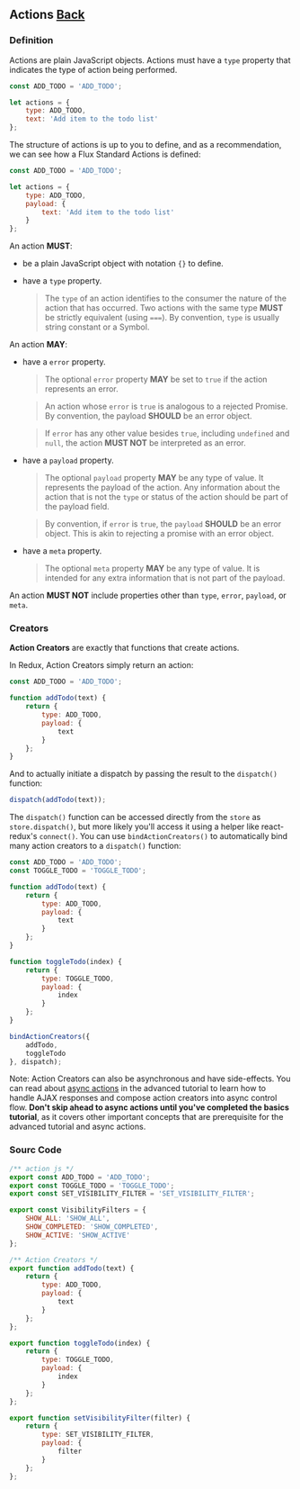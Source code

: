 ## Actions [Back](./../redux.md)

### Definition

Actions are plain JavaScript objects. Actions must have a `type` property that indicates the type of action being performed.

```js
const ADD_TODO = 'ADD_TODO';

let actions = {
    type: ADD_TODO,
    text: 'Add item to the todo list'
};
```

The structure of actions is up to you to define, and as a recommendation, we can see how a Flux Standard Actions is defined:

```js
const ADD_TODO = 'ADD_TODO';

let actions = {
    type: ADD_TODO,
    payload: {
        text: 'Add item to the todo list'
    }
};
```

An action **MUST**:

- be a plain JavaScript object with notation `{}` to define.
- have a `type` property.

    > The `type` of an action identifies to the consumer the nature of the action that has occurred. Two actions with the same type **MUST** be strictly equivalent (using `===`). By convention, `type` is usually string constant or a Symbol.

An action **MAY**:

- have a `error` property.

    > The optional `error` property **MAY** be set to `true` if the action represents an error.

    > An action whose `error` is `true` is analogous to a rejected Promise. By convention, the payload **SHOULD** be an error object.

    > If `error` has any other value besides `true`, including `undefined` and `null`, the action **MUST NOT** be interpreted as an error.

- have a `payload` property.

    > The optional `payload` property **MAY** be any type of value. It represents the payload of the action. Any information about the action that is not the `type` or status of the action should be part of the payload field.

    > By convention, if `error` is `true`, the `payload` **SHOULD** be an error object. This is akin to rejecting a promise with an error object.
    
- have a `meta` property.

    > The optional `meta` property **MAY** be any type of value. It is intended for any extra information that is not part of the payload.

An action **MUST NOT** include properties other than `type`, `error`, `payload`, or `meta`.

### Creators

**Action Creators** are exactly that functions that create actions.

In Redux, Action Creators simply return an action:

```js
const ADD_TODO = 'ADD_TODO';

function addTodo(text) {
    return {
        type: ADD_TODO,
        payload: {
            text
        }
    };
}
```

And to actually initiate a dispatch by passing the result to the `dispatch()` function:

```js
dispatch(addTodo(text));
```

The `dispatch()` function can be accessed directly from the `store` as `store.dispatch()`, but more likely you'll access it using a helper like react-redux's `connect()`. You can use `bindActionCreators()` to automatically bind many action creators to a `dispatch()` function:

```js
const ADD_TODO = 'ADD_TODO';
const TOGGLE_TODO = 'TOGGLE_TODO'; 

function addTodo(text) {
    return {
        type: ADD_TODO,
        payload: {
            text
        }
    };
}

function toggleTodo(index) {
    return {
        type: TOGGLE_TODO,
        payload: {
            index
        }
    };
}

bindActionCreators({
    addTodo,
    toggleTodo
}, dispatch);
```

Note: Action Creators can also be asynchronous and have side-effects. You can read about [async actions](./../async_action/async_action.md) in the advanced tutorial to learn how to handle AJAX responses and compose action creators into async control flow. **Don't skip ahead to async actions until you've completed the basics tutorial**, as it covers other important concepts that are prerequisite for the advanced tutorial and async actions.

### Sourc Code

```js
/** action js */
export const ADD_TODO = 'ADD_TODO';
export const TOGGLE_TODO = 'TOGGLE_TODO';
export const SET_VISIBILITY_FILTER = 'SET_VISIBILITY_FILTER';

export const VisibilityFilters = {
    SHOW_ALL: 'SHOW_ALL',
    SHOW_COMPLETED: 'SHOW_COMPLETED',
    SHOW_ACTIVE: 'SHOW_ACTIVE'
};

/** Action Creators */
export function addTodo(text) {
    return {
        type: ADD_TODO,
        payload: {
            text
        }
    };
};

export function toggleTodo(index) {
    return {
        type: TOGGLE_TODO,
        payload: {
            index
        }
    };
};

export function setVisibilityFilter(filter) {
    return {
        type: SET_VISIBILITY_FILTER,
        payload: {
            filter
        }
    };
};
```
